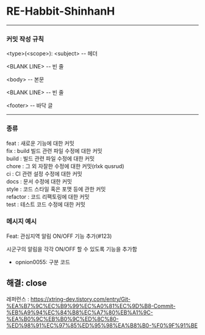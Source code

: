 
# RE-Habbit-ShinhanH
---
### 커밋 작성 규칙

  \<type>(\<scope>): \<subject>    -- 헤더

  \<BLANK LINE>                  -- 빈 줄

 \<body\>                        -- 본문

  \<BLANK LINE>                  -- 빈 줄

  \<footer>                      -- 바닥 글

  -----

 ### <type> 종류

feat : 새로운 기능에 대한 커밋 \
fix : build 빌드 관련 파일 수정에 대한 커밋\
build : 빌드 관련 파일 수정에 대한 커밋\
chore : 그 외 자잘한 수정에 대한 커밋(rlxk qusrud)\
ci : CI 관련 설정 수정에 대한 커밋\
docs : 문서 수정에 대한 커밋\
style : 코드 스타일 혹은 포맷 등에 관한 커밋\
refactor : 코드 리팩토링에 대한 커밋\
test : 테스트 코드 수정에 대한 커밋

### 메시지 예시

Feat: 관심지역 알림 ON/OFF 기능 추가(#123)

시군구의 알림을 각각 ON/OFF 할 수 있도록 기능을 추가함
 - opnion0055: 구분 코드

해결: close
--------------------------------------
레퍼런스 : https://xtring-dev.tistory.com/entry/Git-%EA%B7%9C%EC%B9%99%EC%A0%81%EC%9D%B8-Commit-%EB%A9%94%EC%84%B8%EC%A7%80%EB%A1%9C-%EA%B0%9C%EB%B0%9C%ED%8C%80-%ED%98%91%EC%97%85%ED%95%98%EA%B8%B0-%F0%9F%91%BE
